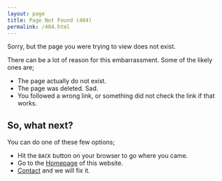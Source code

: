 ```yaml
---
layout: page
title: Page Not Found (404)
permalink: /404.html
---
```


Sorry, but the page you were trying to view does not exist.

There can be a lot of reason for this embarrassment. Some of the likely ones are;

- The page actually do not exist.
- The page was deleted. Sad.
- You followed a wrong link, or something did not check the link if that works.


## So, what next?

You can do one of these few options;
- Hit the `BACK` button on your browser to go where you came.
- Go to the [Homepage](/) of this website.
- [Contact](/contact/) and we will fix it.